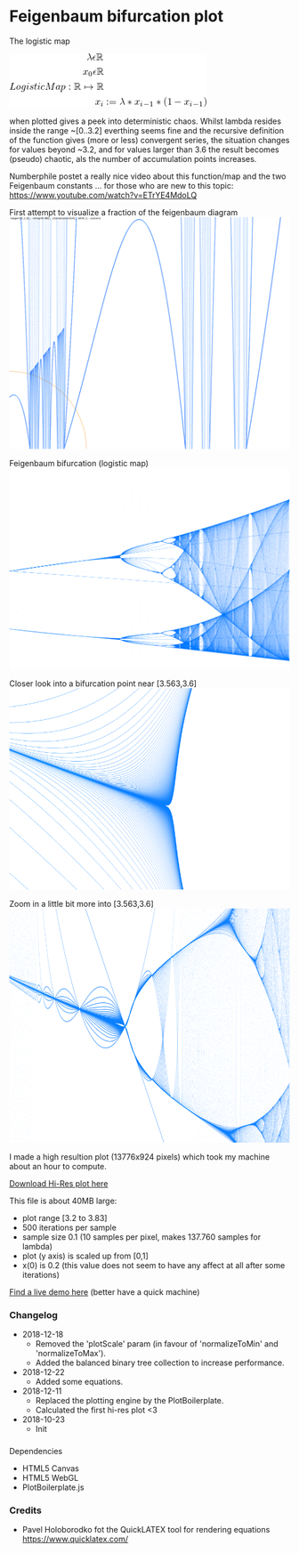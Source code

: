 # Feigenbaum bifurcation plot

The logistic map

![The logistic map equation](logistic-map-equation.png "Equation of the logistic map")

when plotted gives a peek into deterministic chaos. Whilst lambda resides inside the range ~[0..3.2] everthing
seems fine and the recursive definition of the function gives (more or less) convergent series, the situation
changes for values beyond ~3.2, and for values larger than 3.6 the result becomes (pseudo) chaotic, als the
number of accumulation points increases.

Numberphile postet a really nice video about this function/map and the two Feigenbaum constants ...
for those who are new to this topic:
https://www.youtube.com/watch?v=ETrYE4MdoLQ


First attempt to visualize a fraction of the feigenbaum diagram
![Feigenbaum Plot (with errors)](screenshots/screenshot-20181030_0.png)


Feigenbaum bifurcation (logistic map)
![Plotting the Feigenbaum bifurcation](screenshots/screenshot-feigenbaum-2018-12-12-3.png "Plotting the Feigenbaum bifurcation")


Closer look into a bifurcation point near [3.563,3.6]
![Plotting the Feigenbaum bifurcation](screenshots/screenshot-20181219_0-excerpt.png "Closer look into a bifurcation point near [3.563,3.6]")

Zoom in a little bit more into [3.563,3.6]
![Plotting the Feigenbaum bifurcation](screenshots/screenshot-20181219_10_excerpt.png "Zoom in a little bit more into [3.563,3.6]")






I made a high resultion plot (13776x924 pixels) which took my machine about an hour to compute.

[Download Hi-Res plot here](https://www.int2byte.de/public/feigenbaum-plot/screenshot-feigenbaum-2018-12-12-4-x8.png "Feigenbaum bifurcation live demo")

This file is about 40MB large:
 * plot range [3.2 to 3.83]
 * 500 iterations per sample
 * sample size 0.1 (10 samples per pixel, makes 137.760 samples for lambda)
 * plot (y axis) is scaled up from [0,1]
 * x(0) is 0.2 (this value does not seem to have any affect at all after some iterations)


[Find a live demo here](https://www.int2byte.de/public/feigenbaum-plot/main.html "Feigenbaum bifurcation live demo") (better have a quick machine)



### Changelog
* 2018-12-18
  * Removed the 'plotScale' param (in favour of 'normalizeToMin' and 'normalizeToMax').
  * Added the balanced binary tree collection to increase performance.
* 2018-12-22
  * Added some equations.
* 2018-12-11
  * Replaced the plotting engine by the PlotBoilerplate.
  * Calculated the first hi-res plot <3
* 2018-10-23
  * Init



###
Dependencies
* HTML5 Canvas
* HTML5 WebGL
* PlotBoilerplate.js


### Credits
 * Pavel Holoborodko fot the QuickLATEX tool for rendering equations https://www.quicklatex.com/